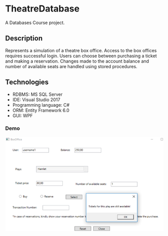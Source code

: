 # TheatreDatabase 

A Databases Course project.

## Description

Represents a simulation of a theatre box office. 
Access to the box offices requires successful login.
Users can choose between purchasing a ticket and making a reservation.
Changes made to the account balance and number of available seats are handled using stored procedures.

## Technologies 

- RDBMS: MS SQL Server
- IDE: Visual Studio 2017
- Programming language: C#
- ORM: Entity Framework 6.0
- GUI: WPF

### Demo

![GUI](wpf.png)
